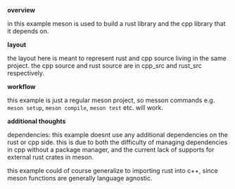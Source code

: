 
**overview**

in this example meson is used to build a rust library and the cpp library that it depends on.

**layout**

the layout here is meant to represent rust and cpp source living in the same project. the cpp source and rust source are in cpp_src and rust_src respectively.

**workflow**

this example is just a regular meson project, so messon commands e.g. `meson setup`, `meson compile`, `meson test` etc. will work.

**additional thoughts**

dependencies: this example doesnt use any additional dependencies on the rust or cpp side. this is due to both the difficulty of managing dependencies in cpp without a package manager, and the current lack of supports for external rust crates in meson.

this example could of course generalize to importing rust into c++, since meson functions are generally language agnostic.